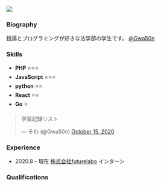 ![](/img/avatar2.png) 
### Biography

銭湯とプログラミングが好きな法学部の学生です。 [@Gwa50n](https://twitter.com/Gwa50n)

### Skills

- **PHP** ⭐⭐⭐<br>
- **JavaScript** ⭐⭐⭐<br>
- **python** ⭐⭐<br>
- **React** ⭐⭐<br>
- **Go** ⭐<br>

<!--StartFragment-->

<blockquote class="twitter-tweet"><p lang="ja" dir="ltr">学習記録リスト</p>&mdash; そわ (@Gwa50n) <a href="https://twitter.com/Gwa50n/status/1316765707594461186?ref_src=twsrc%5Etfw">October 15, 2020</a></blockquote> <script async src="https://platform.twitter.com/widgets.js" charset="utf-8"></script>

<!--EndFragment-->

### Experience

* 2020.8 - 現在  [株式会社futurelabo](https://www.wantedly.com/companies/futurelabo) インターン

### Qualifi­cations
